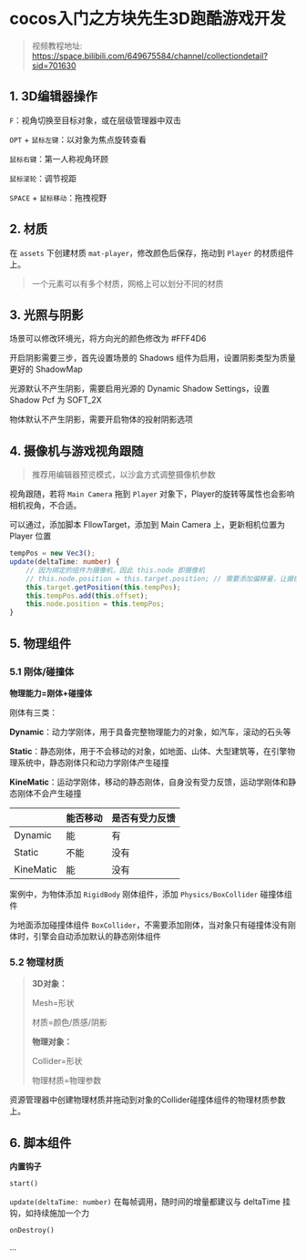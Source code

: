 # cocos入门之方块先生3D跑酷游戏开发

> 视频教程地址: https://space.bilibili.com/649675584/channel/collectiondetail?sid=701630

## 1. 3D编辑器操作

`F`：视角切换至目标对象，或在层级管理器中双击

`OPT` + `鼠标左键`：以对象为焦点旋转查看

`鼠标右键`：第一人称视角环顾

`鼠标滚轮`：调节视距

`SPACE` + `鼠标移动`：拖拽视野

## 2. 材质

在 `assets` 下创建材质 `mat-player`，修改颜色后保存，拖动到 `Player` 的材质组件上。

> 一个元素可以有多个材质，网格上可以划分不同的材质

## 3. 光照与阴影

场景可以修改环境光，将方向光的颜色修改为 #FFF4D6

开启阴影需要三步，首先设置场景的 Shadows 组件为启用，设置阴影类型为质量更好的 ShadowMap

光源默认不产生阴影，需要启用光源的 Dynamic Shadow Settings，设置 Shadow Pcf 为 SOFT_2X

物体默认不产生阴影，需要开启物体的投射阴影选项

## 4. 摄像机与游戏视角跟随

> 推荐用编辑器预览模式，以沙盒方式调整摄像机参数

视角跟随，若将 `Main Camera` 拖到 `Player` 对象下，Player的旋转等属性也会影响相机视角，不合适。

可以通过，添加脚本 FllowTarget，添加到 Main Camera 上，更新相机位置为 Player 位置

```typescript
tempPos = new Vec3();
update(deltaTime: number) {
    // 因为绑定的组件为摄像机，因此 this.node 即摄像机
    // this.node.position = this.target.position; // 需要添加偏移量，让摄像机在物体后上方
    this.target.getPosition(this.tempPos);
    this.tempPos.add(this.offset);
    this.node.position = this.tempPos;
}
```

## 5. 物理组件

### 5.1 刚体/碰撞体

**物理能力=刚体+碰撞体**

刚体有三类：

**Dynamic**：动力学刚体，用于具备完整物理能力的对象，如汽车，滚动的石头等

**Static**：静态刚体，用于不会移动的对象，如地面、山体、大型建筑等，在引擎物理系统中，静态刚体只和动力学刚体产生碰撞

**KineMatic**：运动学刚体，移动的静态刚体，自身没有受力反馈，运动学刚体和静态刚体不会产生碰撞

|           | 能否移动 | 是否有受力反馈 |
| --------- | -------- | -------------- |
| Dynamic   | 能       | 有             |
| Static    | 不能     | 没有           |
| KineMatic | 能       | 没有           |

案例中，为物体添加 `RigidBody` 刚体组件，添加 `Physics/BoxCollider` 碰撞体组件

为地面添加碰撞体组件 `BoxCollider`，不需要添加刚体，当对象只有碰撞体没有刚体时，引擎会自动添加默认的静态刚体组件

### 5.2 物理材质

> **3D对象：**
>
> Mesh=形状
>
> 材质=颜色/质感/阴影
>
> **物理对象：**
>
> Collider=形状
>
> 物理材质=物理参数

资源管理器中创建物理材质并拖动到对象的Collider碰撞体组件的物理材质参数上。

## 6. 脚本组件

**内置钩子**

`start()`

`update(deltaTime: number)` 在每帧调用，随时间的增量都建议与 deltaTime 挂钩，如持续施加一个力

`onDestroy()`

...



